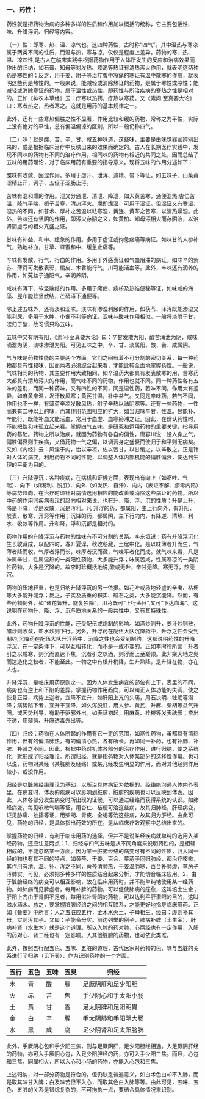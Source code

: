 ### 一、药性：

药性就是把药物治病的多种多样的性质和作用加以概括的统称，它主要包括性、味、升降浮沉、归经等内容。

（一）性：即寒、热、温、凉气也。这四种药性，古时称“四气”。其中温热与寒凉属于两类不同的性质，而温与热，寒与凉，仅仅是程度上差异。药物的寒、热、温、凉四性,是古人在临床实践中根据药物作用于人体所发生的反应和治病效果而作出的归纳，如石膏、知母等对发热、烦渴等热证有清热泻火作用，就表明这两种药是寒性的；反之，用干姜、附子等治疗腹中冷痛的寒证有温中散寒的作用，就表明这些药是热性的。一般来说，能减轻或消除热证的药物，是属于寒性或凉性；能减轻或消除寒证的药物，属于温性或热性，即药性与所治疾病的寒热之性是相对的。正如《神农本草经》云：疗寒以热药，疗热以寒药。又《素问·至真要大论》曰：寒者热之，热者寒之。这就是用药的基本规律之一。

此外，还有一些寒热偏胜之性不显著，作用比较和缓的药物，常称之为平性，实际上没有绝对的平性，总有偏温偏凉的区别，所以一般仍称四气。

（二）味：就是酸、苦、辛、甘、咸五种味道，这些味，主要是由味觉器官辨别出来的，或是根据临床治疗中反映出来的效果而确定的。古人在长期医疗实践中，发现不同味的药物有不同的治疗作用，相同味的药物有相近的共同之处，因而总结了五味的用药理论，对于临床用药有重要的指导意义。现将五味的作用分述如下：

酸味有收敛、固涩作用。多用于虚汗、泄泻、遗精、带下等证，如五味子、山茱萸涩精止汗，诃子、五倍子涩肠止泻。

苦味有泄和燥的作用。泄又分通泄、清泄、降泄，如大黄苦寒，通便泄热;杏仁苦温，降气平喘，栀子苦寒，清热泻火。燥即燥湿，可用于湿证。但湿证又有寒湿、湿热的不同，如苍术、厚朴之苦温以祛寒湿，黄连、黄芩之苦寒，以清热燥湿。此外，苦味还有坚阴的作用，即泻火存阴之义，如黄柏、知母泻相火而存阴液，以治肾阴虚亏的相火亢盛之证。

甘味有补益、和中、缓急的作用。多用于虚证或拘急疼痛等病证。如味甘的人参补气，熟地补血，甘草、蜂蜜和中、缓急止痛等。

辛味有发散、行气、行血的作用。多用于外感表证和气血阻滞的病证。如味辛的紫苏、薄荷可发散表邪，橘皮、木香能行气，川芎能活血等。此外，辛味还有润养的作用，如菟丝子通阳气，辛润养阴。

咸味有泻下、软坚散结的作用。多用于瘰疬、痰核及热结便秘等证，如味咸的海藻、昆布能软坚散结，芒硝泻下通便等。

除上述五味外，还有淡和涩味。淡味有渗湿利尿的作用，如茯苓、泽泻既能渗湿又能利尿，多用于水肿、小便不利等病证。涩味与酸味作用相似。一般将淡附于甘，涩归于酸，故习惯只称五味。

五味中又有阴有阳，《素问·至真要大论》曰：辛甘发散为阳，酸苦涌泄为阴，咸味涌泄为阴，淡味渗泄为阳。可见五味之中，辛、甘、淡属阳，酸、苦、咸属阴。

气与味是药物性能的主要两个方面。它们之间有着不可分割的密切关系，每一种药物都具有性和味，因而两者必须综合起来看，才能比較全面地掌握药性。一般说，气味相同的药物，其主要作用大致相同，如辛温药大都具有发表散寒的用，苦寒药大都具有清热泻火的作用，而气味不同的药物，作用也就不同。同一种药性各有五味的差别，而同一种药味，又有四性的不同，同是温性药，若味不同，作用大有差异，如麻黄辛温，发汗散风寒；黄芪甘温，补中益气。又同是辛味药，若气不同，作用也不一样，有薄荷辛凉发散风热，附子辛热以祛阴寒等。还有一些药物，一性而兼有二种以上的味，而其作用范围相应的扩大，如当归味辛甘，性温。甘能补、辛能行，既能补血又能活血，常用于血虚、血寒瘀滞之证。因此，在辨认药性时，不能把性和味孤立起来看。掌握四气五味，是研究和运用药物的重要关键，指导用药的基础。药物之所以治病，就因为药物有各自的偏性，唐容川说：设人身之气，偏胜偏衰则生疾病，又借药物一气之偏，以调吾身之盛衰而使归于和平则无病矣。又如《内经》云：风淫于内，治以辛凉，佐以苦甘，以甘缓之，以辛散之。正是针对人体的病变，利用药物不同的性能，以调整人体内部机能的偏胜偏衰，使达到生理的平衡为目的。

（三）升降浮沉：各种疾病，在病机和证候方面，表现出有向上（如呕吐、气喘）、向下（如渴利、脱肛）、向外（如发热、自汗）、向内（表证不解、疹毒内陷）等病势趋向，在治疗时须针对病情选用相应的能改善或消除这些病证的药物。所以中药的作用同疾病表现的趋向相对来说，也有升、降、浮、沉的性质；升是上升，降是下降，浮是发散，沉是泻利。凡                                                                                                                                                                                                                                                                                                                                                                                                                                                                                                                                                                                                                                                                                                                                                                                                                                                                                                                                                升浮的药，都属阳，主上行向外，有升阳、发表、散寒、开窍等作用；沉降的药，都属阴，主下行向内，有降逆、清热、利水、收敛等作用。升和降，浮和沉都是相对的。

药物作用的升降浮沉与药物的性味有不可分割的关系。李东垣说：药有升降浮沉化生长收藏成，以配四时，春升夏浮，秋收冬藏，土居中化。是以味薄者升而生，气薄者降而收，气厚者浮而长，味厚者沉而藏，气味平者化而成。就气味来看，凡是味属辛甘，性属温热的一类阳性药物，大多能升浮；味属苦咸，性属寒凉的一类阴性药物，大多是沉降的。故李时珍概括地说,酸咸无升，辛甘无降。寒无浮，热无沉。

药物的质地轻重，也是归纳升降浮沉的另一依据。如花叶或质地轻虚的辛夷、枯梗等大多能升能浮；反之，子实及质重的枳实、磁石之类，大多能沉能降。然而，有些药物例外，如“诸花皆升，旋复独降”，川芎既可“上行头目”,又可“下达血海”。这说明在药物升、降、浮、沉与质地关系的一般共性中，又有其特殊性。

此外，药物升降浮沉的性能，还受配伍或炮制的影响。如酒炒则升，姜汁炒则散，醋炒则收敛，盐水炒则下行。另外，升浮药在配伍大队沉降药中，升浮之性会受到制约;沉降药在配伍大队升浮药中，沉降之性也会受到制约。这都说明药性的升降浮沉，在一定条件下，可以互相转化，而不是一成不变的。正如李时珍所言：升者引之以咸寒，则沉而直达下焦，沉者引之以酒，则浮而上至巅顶。此非窺天地之奥而达造化之权者，不能至此。一物之中有根升梢降，生升熟降，是升降在物，亦在人也。

升降浮沉，是临床用药原则之一。因为人体发生病变的部位有上下，表里的不同，病势也有逆上和下陷的差异。掌握药物作用趋向，可以纠正人体功能的失调，使之恢复正常，病势上逆者，宜降不宜升，如肝阳上亢的头痛，用石决明、牡蛎等潜降；病势陷下者，宜升不宜降，如久泻脱肛，用人参、黄芪、升麻、柴胡等益气升阳。或因势利导，有助于驱邪外出。如表证初起，用麻黄、桂枝等发表祛邪；疹出不透，用薄荷、升麻透毒外出等。

（四）归经：药物在人体所起的作用有它一定的范围，如寒性药物，虽都具有清热作用，但有的偏清肺热，有的偏清心热，各有所长。再如同一补药，也有补肺、补脾、补肾之不同。因此，根据中药对机体各部分的治疗作用，进行归纳，使之系统化，就形成了归经理论。所谓归经，就是指药物对人体某部分的选择性作用。也可以说，药物对某经（某脏腑及经络）或某几经发生明显的作用，而对其他经则作用较小，或没作用。

归经是以脏腑经络理论为基础，以所治具体病证为依据的。经络能沟通人体内外表里。在病变时，体表的疾病可以影响到脏腑，脏腑的疾病也可以反映到体表。因此，人体各部分发生病变时所出现的证候，可以通过经络而获得系统的认识。如肺经病变，每见咳嗽气喘等证，用杏仁、桔梗可治这些病，故其归肺经，肝经病变，证见胁痛、抽搐等证，用柴胡、青皮、全蝎等治这些病，故其归为肝经。由此可见，药物的归经，是具体指出药效的所在，是从临床疗效观察中总结出来的。

掌握药物的归经，有利于临床用药的选择，但并不是说某经疾病就单纯的选用入某经药物，还应注意两点：1、归经与四气五味是从不同角度来说明药性的，是相辅相成的，不能忽略某一方面。因为某一脏腑经络的病变可有不同的性质，归入同一经的物也有其不同的特点，如黄芩、干姜、百合、葶苈子同归肺经，都治疗咳嗽，其作用有清、温、补、泻之不同，黄芩清肺热，干姜温肺寒，百合补肺虚，葶苈子泻肺实。可见，必须把多种多样的性质结合起来分析，才能切合临床应用。2、由于脏腑经络的病变可以相互影响，故在临床用药时，并不能单纯地使用某一经药物。如肺病而见脾虚者，每用补脾的药物，可以促使肺病的痊愈，这叫培土生金；肝阳上亢由于肾阴不足者，每用滋补肾阴的药物，可以达到平肝潜阳的目的，这叫滋水涵木。总之，要掌握脏腑经络之间的相互联系，才能更好地指导临床用药。正如《备要》中所言：人之五脏应五行，金木水火土，子母相生。经曰：虚则补其母，实则泻其子。又曰：子能令母实。前边列举的例子，肺病补脾（土生金），肝病补肾（水生木）就是这个道理。所以入脾的药对肺、心两经也有一定作用，入肝的药对心、肾二经也有一定影响。入其他脏腑的药物，也可依此类准。

此外，按照五行配五色、五味、五脏的道理，古代医家对药物的色、味与五脏的关系进行了归纳（见下表），作为识别药物的一个方面。

|五行|五色|五味|五臭|归经|
| --- | --- | --- | --- | --- |
|木|青|酸|臊|足厥阴肝和足少阳胆|
|火|赤|苦|焦|手少阴心和手太阳小肠|
|土|黄|甘|香|足太阴脾和足阳明胃|
|金|白|辛|腥|手太阴肺和手阳明大肠|
|水|黑|咸|腐|足少阴肾和足太阳膀胱|

此外，手厥阴心包和手少阳三焦，则与足厥阴肝，足少阳胆经相通。入足厥阴肝经的药物，亦可入手厥阴心包，入足少阳胆经的药，亦可入手少阳三焦。而且，心包和三焦，同属相火，所以入心和小肠的药物，亦能入心包和三焦。

上述归纳，对一部分药物是符合的，但仍缺乏普遍意义，如白术色白却不入肺，而是取其味甘入脾；白及味苦但不入心，而取其色白入肺等等。由此可见，五味、五色、五脏的关系是错综复杂的，不可拘执一点，要结合具体情况来识别。
